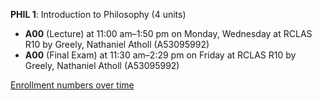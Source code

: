 **PHIL 1**: Introduction to Philosophy (4 units)

- **A00** (Lecture) at 11:00 am–1:50 pm on Monday, Wednesday at RCLAS R10 by Greely, Nathaniel Atholl (A53095992)
- **A00** (Final Exam) at 11:30 am–2:29 pm on Friday at RCLAS R10 by Greely, Nathaniel Atholl (A53095992)

[Enrollment numbers over time](./PHIL1.tsv)
